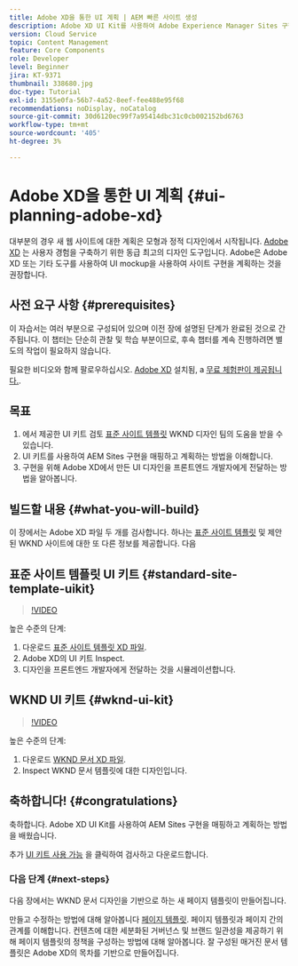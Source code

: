 ```yaml
---
title: Adobe XD을 통한 UI 계획 | AEM 빠른 사이트 생성
description: Adobe XD UI Kit를 사용하여 Adobe Experience Manager Sites 구현을 디자인하고 가속화하는 방법을 알아봅니다.
version: Cloud Service
topic: Content Management
feature: Core Components
role: Developer
level: Beginner
jira: KT-9371
thumbnail: 338680.jpg
doc-type: Tutorial
exl-id: 3155e0fa-56b7-4a52-8eef-fee488e95f68
recommendations: noDisplay, noCatalog
source-git-commit: 30d6120ec99f7a95414dbc31c0cb002152bd6763
workflow-type: tm+mt
source-wordcount: '405'
ht-degree: 3%

---
```


# Adobe XD을 통한 UI 계획 {#ui-planning-adobe-xd}

대부분의 경우 새 웹 사이트에 대한 계획은 모형과 정적 디자인에서 시작됩니다. [Adobe XD](https://www.adobe.com/products/xd.html) 는 사용자 경험을 구축하기 위한 동급 최고의 디자인 도구입니다. Adobe은 Adobe XD 또는 기타 도구를 사용하여 UI mockup을 사용하여 사이트 구현을 계획하는 것을 권장합니다.

## 사전 요구 사항 {#prerequisites}

이 자습서는 여러 부분으로 구성되어 있으며 이전 장에 설명된 단계가 완료된 것으로 간주됩니다. 이 챕터는 단순히 관찰 및 학습 부분이므로, 후속 챕터를 계속 진행하려면 별도의 작업이 필요하지 않습니다.

필요한 비디오와 함께 팔로우하십시오. [Adobe XD](https://www.adobe.com/products/xd/pricing/free-trial.html) 설치됨, a [무료 체험판이 제공됩니다.](https://www.adobe.com/products/xd/pricing/free-trial.html).

## 목표

1. 에서 제공한 UI 키트 검토 [표준 사이트 템플릿](https://github.com/adobe/aem-site-template-standard) WKND 디자인 팀의 도움을 받을 수 있습니다.
1. UI 키트를 사용하여 AEM Sites 구현을 매핑하고 계획하는 방법을 이해합니다.
1. 구현을 위해 Adobe XD에서 만든 UI 디자인을 프론트엔드 개발자에게 전달하는 방법을 알아봅니다.

## 빌드할 내용 {#what-you-will-build}

이 장에서는 Adobe XD 파일 두 개를 검사합니다. 하나는 [표준 사이트 템플릿](https://github.com/adobe/aem-site-template-standard) 및 제안된 WKND 사이트에 대한 또 다른 정보를 제공합니다. 다음

## 표준 사이트 템플릿 UI 키트 {#standard-site-template-uikit}

>[!VIDEO](https://video.tv.adobe.com/v/338680?quality=12&learn=on)

높은 수준의 단계:

1. 다운로드 [표준 사이트 템플릿 XD 파일](https://github.com/adobe/aem-site-template-standard/raw/main/files/wireframe.xd).
1. Adobe XD의 UI 키트 Inspect.
1. 디자인을 프론트엔드 개발자에게 전달하는 것을 시뮬레이션합니다.

## WKND UI 키트 {#wknd-ui-kit}

>[!VIDEO](https://video.tv.adobe.com/v/30214?quality=12&learn=on)

높은 수준의 단계:

1. 다운로드 [WKND 문서 XD 파일](https://github.com/adobe/aem-guides-wknd/releases/download/aem-guides-wknd-0.0.2/AEM_UI-kit-WKND-article-design.xd).
1. Inspect WKND 문서 템플릿에 대한 디자인입니다.

## 축하합니다! {#congratulations}

축하합니다. Adobe XD UI Kit를 사용하여 AEM Sites 구현을 매핑하고 계획하는 방법을 배웠습니다.

추가 [UI 키트 사용 가능](https://www.adobe.com/products/xd/features/ui-kits.html) 을 클릭하여 검사하고 다운로드합니다.

### 다음 단계 {#next-steps}

다음 장에서는 WKND 문서 디자인을 기반으로 하는 새 페이지 템플릿이 만들어집니다.

만들고 수정하는 방법에 대해 알아봅니다 [페이지 템플릿](./page-templates.md). 페이지 템플릿과 페이지 간의 관계를 이해합니다. 컨텐츠에 대한 세분화된 거버넌스 및 브랜드 일관성을 제공하기 위해 페이지 템플릿의 정책을 구성하는 방법에 대해 알아봅니다.  잘 구성된 매거진 문서 템플릿은 Adobe XD의 목차를 기반으로 만들어집니다.
